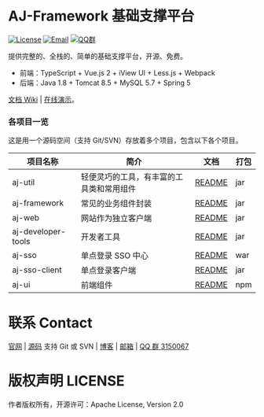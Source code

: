 
# AJ-Framework 基础支撑平台

[![License](https://img.shields.io/badge/license-Apache--2.0-green.svg?longCache=true&style=flat)](http://www.apache.org/licenses/LICENSE-2.0.txt)
[![Email](https://img.shields.io/badge/Contact--me-Email-orange.svg)](mailto:sp42@qq.com)
[![QQ群](https://framework.ajaxjs.com/static/qq.svg)](https://shang.qq.com/wpa/qunwpa?idkey=3877893a4ed3a5f0be01e809e7ac120e346102bd550deb6692239bb42de38e22) 


提供完整的、全栈的、简单的基础支撑平台，开源、免费。

- 前端：TypeScript + Vue.js 2 + iView UI + Less.js + Webpack
- 后端：Java 1.8 + Tomcat 8.5 + MySQL 5.7 + Spring 5

[文档 Wiki](../../wikis) | [在线演示](https://cp-service.ajaxjs.com/demo/)。

### 各项目一览

这是用一个源码空间（支持 Git/SVN）存放着多个项目，包含以下各个项目。

|项目名称|简介|文档|打包|
|------|-----|----|------|
|aj-util|轻便灵巧的工具，有丰富的工具类和常用组件|[README](aj-util)|jar|
|aj-framework|常见的业务组件封装|[README](aj-framework)|jar|
|aj-web|网站作为独立客户端|[README](aj-web)|jar|
|aj-developer-tools |开发者工具|[README](aj-developer-tools)|jar|
|aj-sso |单点登录 SSO 中心|[README](aj-sso)|war|
|aj-sso-client |单点登录客户端|[README](aj-sso-client)|jar|
|aj-ui |前端组件|[README](aj-ui)|npm|


# 联系 Contact
  [官网](https://framework.ajaxjs.com/) | 
  [源码](https://gitee.com/sp42_admin/ajaxjs) 支持 Git 或 SVN |
  [博客](https://zhangxin.blog.csdn.net/) | 
  [邮箱](sp42@qq.com) | 
  [QQ 群 3150067](//shang.qq.com/wpa/qunwpa?idkey=99415d164e2c776567c9370cc5b0bde26f4e2e7c5068978a24d1fe7c976ace93)

# 版权声明 LICENSE
作者版权所有，开源许可：Apache License, Version 2.0